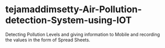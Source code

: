# tejamaddimsetty-Air-Pollution-detection-System-using-IOT
Detecting Pollution Levels and giving information to Mobile and recording the values in the form of Spread Sheets.
